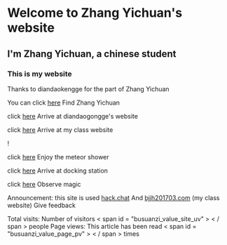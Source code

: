 # Welcome to Zhang Yichuan's website

## I'm Zhang Yichuan, a chinese student

### This is my website

Thanks to diandaokengge for the part of Zhang Yichuan

You can click
[here](https://zzzzzyc.github.io/en/zyc)
Find Zhang Yichuan

click
[here](https://diandaokongge.github.io)
Arrive at diandaogongge's website

click
[here](http://bjjh201703.com )
Arrive at my class website

! []( https://raw.githubusercontent.com/zzzzzyc/zzzzzyc.github.io/main/%E4%B8%8B%E8%BD%BD.png )

click
[here](54188)
Enjoy the meteor shower

click
[here](hub)
Arrive at docking station

click
[here](qwq)
Observe magic

Announcement: this site is used
[hack.chat]( https://beta.hack.chat/?zzzzzyc.github.io_chat )
And
[bjjh201703.com]( http://bjjh201703.com/col.jsp?id=121 )
(my class website)
Give feedback

<script type="text/javascript" src="busuanzi.js"></script>    
<script async src="//busuanzi.ibruce.info/busuanzi/2.3/busuanzi.pure.mini.js">
</script>  
Total visits:
<span id="busuanzi_container_site_uv">
Number of visitors < span id = "busuanzi_value_site_uv" > < / span > people
</span>
Page views:
<span id="busuanzi_container_page_pv">
This article has been read < span id = "busuanzi_value_page_pv" > < / span > times
</span>
<span id="runtime_span"></span><script type="text/javascript">function show_ Runtime () {{window. Setttimeout ("show your runtime (), 1000); X = new date (" 04 / 27 / 2022 2, 21:04:00:00 21:04:00, 21:04:00, 21:04:00, 2004 / 27 / 2022 2, 21:04:00:00 on the same day); y = new date (); y = new date () time (y.getttime() - X. getttime ()); t = (x.getttime ()); t = (t.getttime())) (t-time() () samesame as the same as the "show" runtime(), 1000); X = new date ("04 / 27 / 27 / 27 / 2022, 2, 21:04:04:00:00); y = new date (); t = (y. Getttime()); m = 24 * 60; m = 24 * 60 * 60 * 60; m = 60; 60; t = time = new date date date (); t = (t =. Gettime())); t = (t = (t =. Time is+" seconds "}show_ runtime();</ script> 

  Copyright  ©  2022 zzzzzyc All Rights Reserved. 
[feedback]（ http://bjjh201703.com/col.jsp?id=121 )
or
[advanced feedback]（ https://beta.hack.chat/?zzzzzyc.github.io_chat )
